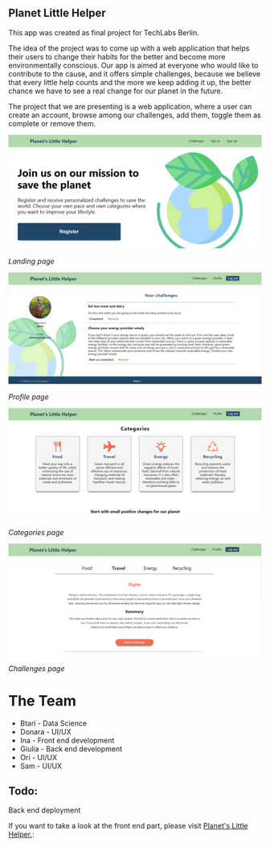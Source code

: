 ## Planet Little Helper

This app was created as final project for TechLabs Berlin. 

The idea of the project was to come up with a web application that helps their users to change their habits for the better and become more environmentally conscious. Our app is aimed at everyone who would like to contribute to the cause, and it offers simple challenges, because we believe that every little help counts and the more we keep adding it up, the better chance we have to see a real change for our planet in the future. 

The project  that we are presenting is a web application, where a user can create an account, browse among our challenges, add them, toggle them as complete or remove them. 

<img src="./blog_images/home_page.jpg"/>

<i>Landing page</i>

<img src="./blog_images/profile_page.jpg"/>

<i>Profile page</i>

<img src="./blog_images/categories_page.jpg"/>

<i>Categories page</i>

<img src="./blog_images/challenges_page.jpg"/>

<i>Challenges page</i>

# The Team


<ul>
<li>Btari - Data Science</li>
<li>Donara - UI/UX</li>
<li>Ina - Front end development</li>
<li>Giulia - Back end development</li>
<li>Ori - UI/UX</li>
<li>Sam - UI/UX</li>
</ul>


## Todo:

Back end deployment

If you want to take a look at the front end part, please visit <a href="https://planetslittlehelper.netlify.app/">Planet's Little Helper.</a>:

